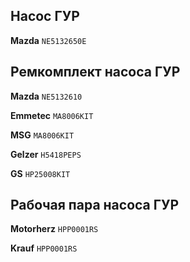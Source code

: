 ## Насос ГУР

__Mazda__ `NE5132650E`

## Ремкомплект насоса ГУР

__Mazda__ `NE5132610`

__Emmetec__ `MA8006KIT`

__MSG__ `MA8006KIT`

__Gelzer__ `H5418PEPS`

__GS__ `HP25008KIT`

## Рабочая пара насоса ГУР

__Motorherz__ `HPP0001RS`

__Krauf__ `HPP0001RS`